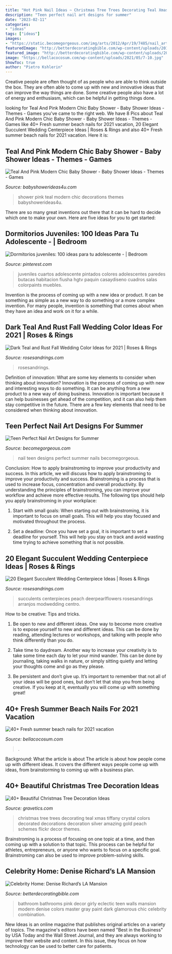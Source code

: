 ```yaml
---
title: "Hot Pink Nail Ideas ~ Christmas Tree Trees Decorating Teal Xmas Tiffany Crystal Colors Decorated Decorations Decoration Silver Amazing Gold Peach Schemes Flickr Decor Themes"
description: "Teen perfect nail art designs for summer"
date: "2023-02-11"
categories:
- "ideas"
tags: ["ideas"]
images:
- "https://static.becomegorgeous.com/img/arts/2012/Apr/19/7485/nail_art_2012-2.jpg"
featuredImage: "http://betterdecoratingbible.com/wp-content/uploads/2013/09/eclectic-bathroom.jpg"
featured_image: "http://betterdecoratingbible.com/wp-content/uploads/2013/09/eclectic-bathroom.jpg"
image: "https://bellacocosum.com/wp-content/uploads/2021/05/7-10.jpg"
ShowToc: true
author: "Pietro Kshlerin"
---
```



Creative people are often thought of as people who are able to think outside the box. They are often able to come up with new and innovative ideas that can improve the way things are done. Some creative people also have a lot of energy and enthusiasm, which can be helpful in getting things done.

	

		
looking for Teal And Pink Modern Chic Baby Shower - Baby Shower Ideas - Themes - Games you've came to the right web. We have 8 Pics about Teal And Pink Modern Chic Baby Shower - Baby Shower Ideas - Themes - Games like 40+ Fresh summer beach nails for 2021 vacation, 20 Elegant Succulent Wedding Centerpiece Ideas | Roses &amp; Rings and also 40+ Fresh summer beach nails for 2021 vacation. Here it is:
		
    
## Teal And Pink Modern Chic Baby Shower - Baby Shower Ideas - Themes - Games

<img loading=lazy src="http://www.babyshowerideas4u.com/wp-content/uploads/2016/05/Teal-And-Pink-Modern-Chic-Baby-Shower-Decorations.jpg" onerror="this.onerror=null;this.src='https://tse1.mm.bing.net/th?id=OIP.4tRsbfNSq2vKKtSGMn_CwwHaJ4&amp;pid=15.1';" alt="Teal And Pink Modern Chic Baby Shower - Baby Shower Ideas - Themes - Games">

_Source: babyshowerideas4u.com_

>shower pink teal modern chic decorations themes babyshowerideas4u. 

	

There are so many great inventions out there that it can be hard to decide which one to make your own. Here are five ideas for you to get started: 

    
## Dormitorios Juveniles: 100 Ideas Para Tu Adolescente - | Bedroom

<img loading=lazy src="https://i.pinimg.com/736x/21/8c/76/218c769eee9dea77122a9cd453277143--home-ideas-ideas-para.jpg" onerror="this.onerror=null;this.src='https://tse3.mm.bing.net/th?id=OIP.vgkLFnfwlSsT47BGSwVZMgHaLH&amp;pid=15.1';" alt="Dormitorios juveniles: 100 ideas para tu adolescente - | Bedroom">

_Source: pinterest.com_

>juveniles cuartos adolescente pintados colores adolescentes paredes butacas habitacion fiusha hgtv paquin casaydiseno cuadros salas colorpaints muebles. 

	

Invention is the process of coming up with a new idea or product. It can be something as simple as a new way to do something or a more complex invention. For many people, invention is something that comes about when they have an idea and work on it for a while.

    
## Dark Teal And Rust Fall Wedding Color Ideas For 2021 | Roses &amp; Rings

<img loading=lazy src="http://www.rosesandrings.com/wp-content/uploads/2020/07/Dark-teal-and-burnt-orange-rust-fall-wedding-color-ideas-2021-5-600x1282.jpg" onerror="this.onerror=null;this.src='https://tse2.mm.bing.net/th?id=OIP.yDUK_uCT2ZAxfG4IR44K8AHaP0&amp;pid=15.1';" alt="Dark Teal and Rust Fall Wedding Color Ideas for 2021 | Roses &amp; Rings">

_Source: rosesandrings.com_

>rosesandrings. 

	

Definition of innovation: What are some key elements to consider when thinking about innovation?
Innovation is the process of coming up with new and interesting ways to do something. It can be anything from a new product to a new way of doing business. Innovation is important because it can help businesses get ahead of the competition, and it can also help them stay competitive in the future.
There are a few key elements that need to be considered when thinking about innovation.

    
## Teen Perfect Nail Art Designs For Summer

<img loading=lazy src="https://static.becomegorgeous.com/img/arts/2012/Apr/19/7485/nail_art_2012-2.jpg" onerror="this.onerror=null;this.src='https://tse4.mm.bing.net/th?id=OIP.j1B0a6dlfgu3tskSFT06mgHaLH&amp;pid=15.1';" alt="Teen Perfect Nail Art Designs for Summer">

_Source: becomegorgeous.com_

>nail teen designs perfect summer nails becomegorgeous. 

	

Conclusion: How to apply brainstroming to improve your productivity and success.
In this article, we will discuss how to apply brainstroming to improve your productivity and success. Brainstroming is a process that is used to increase focus, concentration and overall productivity. By understanding the principles of brainstroming, you can improve your workflow and achieve more effective results. The following tips should help you apply brainstroming in your workplace: 
1) Start with small goals: When starting out with brainstroming, it is important to focus on small goals. This will help you stay focused and motivated throughout the process. 

2) Set a deadline: Once you have set a goal, it is important to set a deadline for yourself. This will help you stay on track and avoid wasting time trying to achieve something that is not possible.

    
## 20 Elegant Succulent Wedding Centerpiece Ideas | Roses &amp; Rings

<img loading=lazy src="http://www.rosesandrings.com/wp-content/uploads/2018/01/peach-roses-and-succulent-wedding-centerpiece-idea.jpg" onerror="this.onerror=null;this.src='https://tse2.mm.bing.net/th?id=OIP.k--8PLgKq1GX2kvZ9DnAEgHaLH&amp;pid=15.1';" alt="20 Elegant Succulent Wedding Centerpiece Ideas | Roses &amp; Rings">

_Source: rosesandrings.com_

>succulents centerpieces peach deerpearlflowers rosesandrings arranjos modwedding centro. 

	

How to be creative: Tips and tricks.
1. Be open to new and different ideas. One way to become more creative is to expose yourself to new and different ideas. This can be done by reading, attending lectures or workshops, and talking with people who think differently than you do.
2. Take time to daydream. Another way to increase your creativity is to take some time each day to let your mind wander. This can be done by journaling, taking walks in nature, or simply sitting quietly and letting your thoughts come and go as they please.

3. Be persistent and don’t give up. It’s important to remember that not all of your ideas will be good ones, but don’t let that stop you from being creative. If you keep at it, eventually you will come up with something great!

    
## 40+ Fresh Summer Beach Nails For 2021 Vacation

<img loading=lazy src="https://bellacocosum.com/wp-content/uploads/2021/05/7-10.jpg" onerror="this.onerror=null;this.src='https://tse4.mm.bing.net/th?id=OIP.a05HQlI5dMhk_yvmW8a9RQHaLH&amp;pid=15.1';" alt="40+ Fresh summer beach nails for 2021 vacation">

_Source: bellacocosum.com_

>. 

	

Background: What the article is about
The article is about how people come up with different ideas. It covers the different ways people come up with ideas, from brainstorming to coming up with a business plan.

    
## 40+ Beautiful Christmas Tree Decoration Ideas

<img loading=lazy src="https://www.gravetics.com/wp-content/uploads/2017/10/Amazing-Christmas-Trees-2017.jpg" onerror="this.onerror=null;this.src='https://tse1.mm.bing.net/th?id=OIP.Zy8nP7g_dav0PNoTXISrXwAAAA&amp;pid=15.1';" alt="40+ Beautiful Christmas Tree Decoration Ideas">

_Source: gravetics.com_

>christmas tree trees decorating teal xmas tiffany crystal colors decorated decorations decoration silver amazing gold peach schemes flickr decor themes. 

	

Brainstroming is a process of focusing on one topic at a time, and then coming up with a solution to that topic. This process can be helpful for athletes, entrepreneurs, or anyone who wants to focus on a specific goal. Brainstroming can also be used to improve problem-solving skills.

    
## Celebrity Home: Denise Richard’s LA Mansion

<img loading=lazy src="http://betterdecoratingbible.com/wp-content/uploads/2013/09/eclectic-bathroom.jpg" onerror="this.onerror=null;this.src='https://tse4.mm.bing.net/th?id=OIP.Cdw6ZEgze2AftlxzAytQ5AHaLH&amp;pid=15.1';" alt="Celebrity Home: Denise Richard’s LA Mansion">

_Source: betterdecoratingbible.com_

>bathroom bathrooms pink decor girly eclectic teen walls mansion modern denise colors master gray paint dark glamorous chic celebrity combination. 

	

New Ideas is an online magazine that publishes original articles on a variety of topics. The magazine's editors have been named "Best in the Business" by USA Today and the Wall Street Journal, and they are always working to improve their website and content. In this issue, they focus on how technology can be used to better care for patients.

